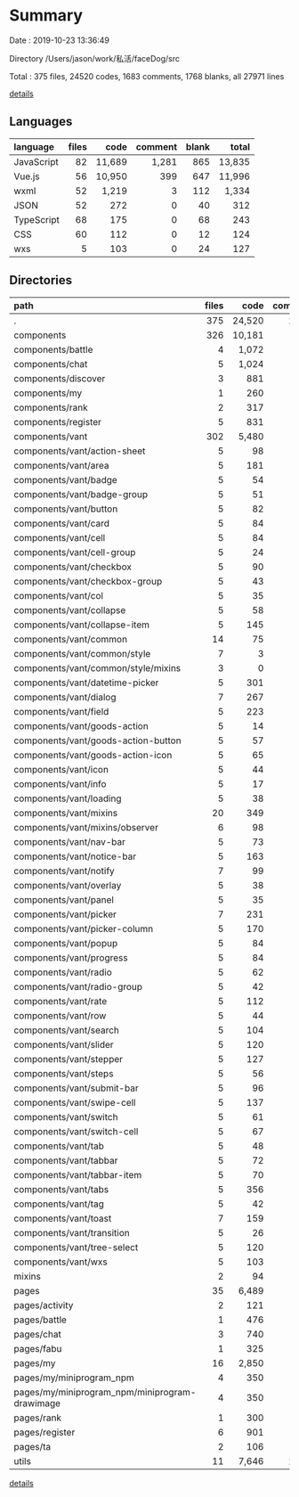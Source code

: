 # Summary

Date : 2019-10-23 13:36:49

Directory /Users/jason/work/私活/faceDog/src

Total : 375 files,  24520 codes, 1683 comments, 1768 blanks, all 27971 lines

[details](details.md)

## Languages
| language | files | code | comment | blank | total |
| :--- | ---: | ---: | ---: | ---: | ---: |
| JavaScript | 82 | 11,689 | 1,281 | 865 | 13,835 |
| Vue.js | 56 | 10,950 | 399 | 647 | 11,996 |
| wxml | 52 | 1,219 | 3 | 112 | 1,334 |
| JSON | 52 | 272 | 0 | 40 | 312 |
| TypeScript | 68 | 175 | 0 | 68 | 243 |
| CSS | 60 | 112 | 0 | 12 | 124 |
| wxs | 5 | 103 | 0 | 24 | 127 |

## Directories
| path | files | code | comment | blank | total |
| :--- | ---: | ---: | ---: | ---: | ---: |
| . | 375 | 24,520 | 1,683 | 1,768 | 27,971 |
| components | 326 | 10,181 | 229 | 583 | 10,993 |
| components/battle | 4 | 1,072 | 117 | 55 | 1,244 |
| components/chat | 5 | 1,024 | 11 | 63 | 1,098 |
| components/discover | 3 | 881 | 36 | 30 | 947 |
| components/my | 1 | 260 | 2 | 14 | 276 |
| components/rank | 2 | 317 | 0 | 16 | 333 |
| components/register | 5 | 831 | 23 | 52 | 906 |
| components/vant | 302 | 5,480 | 39 | 317 | 5,836 |
| components/vant/action-sheet | 5 | 98 | 1 | 5 | 104 |
| components/vant/area | 5 | 181 | 2 | 4 | 187 |
| components/vant/badge | 5 | 54 | 0 | 5 | 59 |
| components/vant/badge-group | 5 | 51 | 0 | 4 | 55 |
| components/vant/button | 5 | 82 | 0 | 4 | 86 |
| components/vant/card | 5 | 84 | 0 | 10 | 94 |
| components/vant/cell | 5 | 84 | 0 | 9 | 93 |
| components/vant/cell-group | 5 | 24 | 0 | 3 | 27 |
| components/vant/checkbox | 5 | 90 | 2 | 5 | 97 |
| components/vant/checkbox-group | 5 | 43 | 0 | 4 | 47 |
| components/vant/col | 5 | 35 | 0 | 5 | 40 |
| components/vant/collapse | 5 | 58 | 0 | 4 | 62 |
| components/vant/collapse-item | 5 | 145 | 0 | 5 | 150 |
| components/vant/common | 14 | 75 | 4 | 10 | 89 |
| components/vant/common/style | 7 | 3 | 0 | 4 | 7 |
| components/vant/common/style/mixins | 3 | 0 | 0 | 3 | 3 |
| components/vant/datetime-picker | 5 | 301 | 3 | 4 | 308 |
| components/vant/dialog | 7 | 267 | 1 | 10 | 278 |
| components/vant/field | 5 | 223 | 1 | 4 | 228 |
| components/vant/goods-action | 5 | 14 | 0 | 5 | 19 |
| components/vant/goods-action-button | 5 | 57 | 0 | 4 | 61 |
| components/vant/goods-action-icon | 5 | 65 | 0 | 4 | 69 |
| components/vant/icon | 5 | 44 | 0 | 5 | 49 |
| components/vant/info | 5 | 17 | 0 | 4 | 21 |
| components/vant/loading | 5 | 38 | 0 | 3 | 41 |
| components/vant/mixins | 20 | 349 | 1 | 20 | 370 |
| components/vant/mixins/observer | 6 | 98 | 1 | 6 | 105 |
| components/vant/nav-bar | 5 | 73 | 0 | 5 | 78 |
| components/vant/notice-bar | 5 | 163 | 0 | 6 | 169 |
| components/vant/notify | 7 | 99 | 0 | 6 | 105 |
| components/vant/overlay | 5 | 38 | 1 | 4 | 43 |
| components/vant/panel | 5 | 35 | 0 | 6 | 41 |
| components/vant/picker | 7 | 231 | 11 | 7 | 249 |
| components/vant/picker-column | 5 | 170 | 0 | 5 | 175 |
| components/vant/popup | 5 | 84 | 0 | 5 | 89 |
| components/vant/progress | 5 | 84 | 0 | 4 | 88 |
| components/vant/radio | 5 | 62 | 0 | 5 | 67 |
| components/vant/radio-group | 5 | 42 | 0 | 4 | 46 |
| components/vant/rate | 5 | 112 | 0 | 6 | 118 |
| components/vant/row | 5 | 44 | 0 | 4 | 48 |
| components/vant/search | 5 | 104 | 0 | 7 | 111 |
| components/vant/slider | 5 | 120 | 0 | 5 | 125 |
| components/vant/stepper | 5 | 127 | 1 | 4 | 132 |
| components/vant/steps | 5 | 56 | 0 | 8 | 64 |
| components/vant/submit-bar | 5 | 96 | 0 | 7 | 103 |
| components/vant/swipe-cell | 5 | 137 | 0 | 4 | 141 |
| components/vant/switch | 5 | 61 | 0 | 5 | 66 |
| components/vant/switch-cell | 5 | 67 | 0 | 4 | 71 |
| components/vant/tab | 5 | 48 | 0 | 4 | 52 |
| components/vant/tabbar | 5 | 72 | 0 | 5 | 77 |
| components/vant/tabbar-item | 5 | 70 | 0 | 6 | 76 |
| components/vant/tabs | 5 | 356 | 3 | 7 | 366 |
| components/vant/tag | 5 | 42 | 0 | 4 | 46 |
| components/vant/toast | 7 | 159 | 3 | 8 | 170 |
| components/vant/transition | 5 | 26 | 0 | 3 | 29 |
| components/vant/tree-select | 5 | 120 | 5 | 5 | 130 |
| components/vant/wxs | 5 | 103 | 0 | 24 | 127 |
| mixins | 2 | 94 | 3 | 7 | 104 |
| pages | 35 | 6,489 | 240 | 408 | 7,137 |
| pages/activity | 2 | 121 | 1 | 22 | 144 |
| pages/battle | 1 | 476 | 22 | 16 | 514 |
| pages/chat | 3 | 740 | 9 | 51 | 800 |
| pages/fabu | 1 | 325 | 6 | 11 | 342 |
| pages/my | 16 | 2,850 | 74 | 183 | 3,107 |
| pages/my/miniprogram_npm | 4 | 350 | 31 | 34 | 415 |
| pages/my/miniprogram_npm/miniprogram-drawimage | 4 | 350 | 31 | 34 | 415 |
| pages/rank | 1 | 300 | 5 | 13 | 318 |
| pages/register | 6 | 901 | 56 | 71 | 1,028 |
| pages/ta | 2 | 106 | 0 | 15 | 121 |
| utils | 11 | 7,646 | 1,211 | 763 | 9,620 |

[details](details.md)